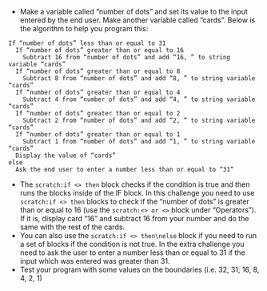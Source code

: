 -   Make a variable called “number of dots” and set its value to the input
    entered by the end user.
    Make another variable called “cards”.
    Below is the algorithm to help you program this:

```
If “number of dots” less than or equal to 31
  If “number of dots” greater than or equal to 16
    Subtract 16 from “number of dots” and add “16, ” to string variable “cards”
  If “number of dots” greater than or equal to 8
    Subtract 8 from “number of dots” and add “8, ” to string variable “cards”
  If “number of dots” greater than or equal to 4
    Subtract 4 from “number of dots” and add “4, ” to string variable “cards”
  If “number of dots” greater than or equal to 2
    Subtract 2 from “number of dots” and add “2, ” to string variable “cards”
  If “number of dots” greater than or equal to 1
    Subtract 1 from “number of dots” and add “1, ” to string variable “cards”
  Display the value of “cards”
else
  Ask the end user to enter a number less than or equal to “31”
```

-   The `scratch:if <> then` block checks if the condition is true and then
    runs the blocks inside of the IF block.
    In this challenge you need to use `scratch:if <> then` blocks to check if
    the “number of dots” is greater than or equal to 16 (use the
    `scratch:<> or <>` block under “Operators”).
    If it is, display card “16” and subtract 16 from your number and do the
    same with the rest of the cards.
-   You can also use the `scratch:if <> then\nelse` block if you need to run
    a set of blocks if the condition is not true.
    In the extra challenge you need to ask the user to enter a number less
    than or equal to 31 if the input which was entered was greater than 31.
-   Test your program with some values on the boundaries (i.e. 32, 31, 16, 8,
    4, 2, 1)
